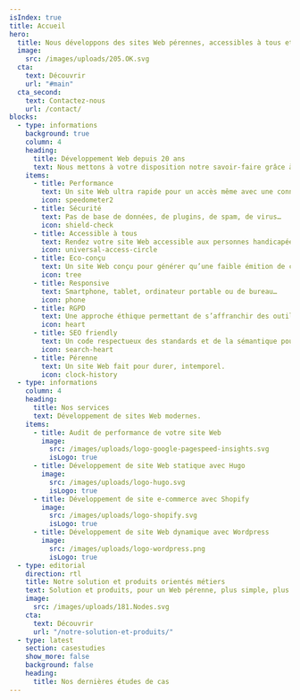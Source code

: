 ```yaml
---
isIndex: true
title: Accueil
hero:
  title: Nous développons des sites Web pérennes, accessibles à tous et à faible émission de carbone.
  image:
    src: /images/uploads/205.OK.svg
  cta:
    text: Découvrir
    url: "#main"
  cta_second:
    text: Contactez-nous
    url: /contact/
blocks:
  - type: informations
    background: true
    column: 4
    heading:
      title: Développement Web depuis 20 ans
      text: Nous mettons à votre disposition notre savoir-faire grâce à notre solution Hugolify.
    items:
      - title: Performance
        text: Un site Web ultra rapide pour un accès même avec une connexion faible.
        icon: speedometer2
      - title: Sécurité
        text: Pas de base de données, de plugins, de spam, de virus…
        icon: shield-check
      - title: Accessible à tous
        text: Rendez votre site Web accessible aux personnes handicapées.
        icon: universal-access-circle
      - title: Eco-conçu
        text: Un site Web conçu pour générer qu’une faible émition de carbone.
        icon: tree
      - title: Responsive
        text: Smartphone, tablet, ordinateur portable ou de bureau…
        icon: phone
      - title: RGPD
        text: Une approche éthique permettant de s’affranchir des outils Google comme Maps, Fonts ou Analytics.
        icon: heart
      - title: SEO friendly
        text: Un code respectueux des standards et de la sémantique pour un réferencement naturel optimisé.
        icon: search-heart
      - title: Pérenne
        text: Un site Web fait pour durer, intemporel.
        icon: clock-history
  - type: informations
    column: 4
    heading:
      title: Nos services
      text: Développement de sites Web modernes.
    items:
      - title: Audit de performance de votre site Web
        image: 
          src: /images/uploads/logo-google-pagespeed-insights.svg
          isLogo: true
      - title: Développement de site Web statique avec Hugo
        image: 
          src: /images/uploads/logo-hugo.svg
          isLogo: true
      - title: Développement de site e-commerce avec Shopify
        image: 
          src: /images/uploads/logo-shopify.svg
          isLogo: true
      - title: Développement de site Web dynamique avec Wordpress
        image: 
          src: /images/uploads/logo-wordpress.png
          isLogo: true
  - type: editorial
    direction: rtl
    title: Notre solution et produits orientés métiers
    text: Solution et produits, pour un Web pérenne, plus simple, plus accessible et à faible émission de carbone.
    image:
      src: /images/uploads/181.Nodes.svg
    cta:
      text: Découvrir
      url: "/notre-solution-et-produits/"
  - type: latest
    section: casestudies
    show_more: false
    background: false
    heading: 
      title: Nos dernières études de cas
---
```

